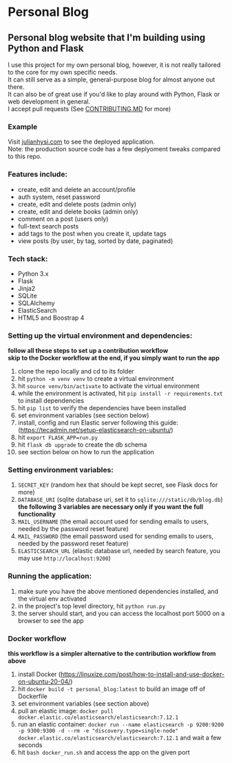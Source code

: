 # Personal Blog

## Personal blog website that I'm building using Python and Flask

I use this project for my own personal blog, however, it is not really tailored to the core for my own specific needs.  
It can still serve as a simple, general-purpose blog for almost anyone out there.  
It can also be of great use if you'd like to play around with Python, Flask or web development in general.  
I accept pull requests (See [CONTRIBUTING.MD](https://github.com/JulianHysi/personal_blog/blob/master/CONTRIBUTING.md) for more)  

### Example
Visit [julianhysi.com](https://julianhysi.com) to see the deployed application.  
Note: the production source code has a few deplyoment tweaks compared to this repo.

### Features include:
- create, edit and delete an account/profile
- auth system, reset password
- create, edit and delete posts (admin only)
- create, edit and delete books (admin only) 
- comment on a post (users only)
- full-text search posts 
- add tags to the post when you create it, update tags
- view posts (by user, by tag, sorted by date, paginated)

### Tech stack:
- Python 3.x
- Flask
- Jinja2
- SQLite
- SQLAlchemy
- ElasticSearch
- HTML5 and Boostrap 4

### Setting up the virtual environment and dependencies:
**follow all these steps to set up a contribution workflow**  
**skip to the Docker workflow at the end, if you simply want to run the app**
1. clone the repo locally and cd to its folder
2. hit `python -m venv venv` to create a virtual environment
3. hit `source venv/bin/activate` to activate the virtual environment
4. while the environment is activated, hit `pip install -r requirements.txt` to install dependencies
5. hit `pip list` to verify the dependencies have been installed
6. set environment variables (see section below)
7. install, config and run Elastic server following this guide: (https://tecadmin.net/setup-elasticsearch-on-ubuntu/)
8. hit `export FLASK_APP=run.py`
9. hit `flask db upgrade` to create the db schema
10. see section below on how to run the application

### Setting environment variables:
1. `SECRET_KEY` (random hex that should be kept secret, see Flask docs for more)
2. `DATABASE_URI` (sqlite database uri, set it to `sqlite:///static/db/blog.db`)  
**the following 3 variables are necessary only if you want the full functionality**
3. `MAIL_USERNAME` (the email account used for sending emails to users, needed by the password reset feature)
4. `MAIL_PASSWORD` (the email password used for sending emails to users, needed by the password reset feature)
5. `ELASTICSEARCH_URL` (elastic database url, needed by search feature, you may use `http://localhost:9200`)

### Running the application:
1. make sure you have the above mentioned dependencies installed, and the virtual env activated
2. in the project's top level directory, hit `python run.py`
3. the server should start, and you can access the localhost port 5000 on a browser to see the app

### Docker workflow
**this workflow is a simpler alternative to the contribution workflow from above**
1. install Docker (https://linuxize.com/post/how-to-install-and-use-docker-on-ubuntu-20-04/)
2. hit `docker build -t personal_blog:latest` to build an image off of Dockerfile
3. set environment variables (see section above)
4. pull an elastic image: `docker pull docker.elastic.co/elasticsearch/elasticsearch:7.12.1`
5. run an elastic container: `docker run --name elasticsearch -p 9200:9200 -p 9300:9300 -d --rm -e "discovery.type=single-node" docker.elastic.co/elasticsearch/elasticsearch:7.12.1` and wait a few seconds
6. hit `bash docker_run.sh` and access the app on the given port
